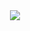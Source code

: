 <div id="header" align="center">
  <img src="https://media.tenor.com/KbXIBwtIzoYAAAAC/piano-bruce-almighty.gif" max-width: 100%/>
</div>
